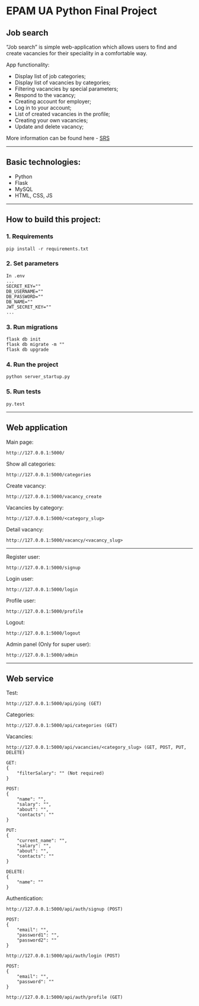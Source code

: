 # EPAM UA Python Final Project

## Job search
“Job search” is simple web-application which allows users to find and create vacancies for their speciality in a comfortable way.


App functionality:
  - Display list of job categories;
  - Display list of vacancies by categories;
  - Filtering vacancies by special parameters;
  - Respond to the vacancy;
  - Creating account for employer;
  - Log in to your account;
  - List of created vacancies in the profile;
  - Creating your own vacancies;
  - Update and delete vacancy;

More information can be found here - [SRS](https://docs.google.com/document/d/17z8ru0JREH26Fc7nPo_qCPDoeLxHFVaTj_CDVSsdhmw/edit?usp=sharing)

----
## Basic technologies:
  - Python
  - Flask
  - MySQL
  - HTML, CSS, JS

---
## How to build this project:
### 1. Requirements
```
pip install -r requirements.txt
```
### 2. Set parameters 
```
In .env
...
SECRET_KEY=""
DB_USERNAME=""
DB_PASSWORD=""
DB_NAME=""
JWT_SECRET_KEY="" 
...
```
### 3. Run migrations
```
flask db init
flask db migrate -m ""
flask db upgrade
```
### 4. Run the project
```
python server_startup.py
```
### 5. Run tests
```
py.test
```

----
## Web application
Main page:
```
http://127.0.0.1:5000/
```
Show all categories:
```
http://127.0.0.1:5000/categories
```
Create vacancy:
```
http://127.0.0.1:5000/vacancy_create
```
Vacancies by category:
```
http://127.0.0.1:5000/<category_slug>
```
Detail vacancy:
```
http://127.0.0.1:5000/vacancy/<vacancy_slug>
```
----
Register user:
```
http://127.0.0.1:5000/signup
```
Login user:
```
http://127.0.0.1:5000/login
```
Profile user:
```
http://127.0.0.1:5000/profile
```
Logout:
```
http://127.0.0.1:5000/logout
```
Admin panel (Only for super user):
```
http://127.0.0.1:5000/admin
```
----
## Web service
Test:
```
http://127.0.0.1:5000/api/ping (GET)
```
Categories:
```
http://127.0.0.1:5000/api/categories (GET)
```
Vacancies:
```
http://127.0.0.1:5000/api/vacancies/<category_slug> (GET, POST, PUT, DELETE)

GET: 
{
    "filterSalary": "" (Not required)
}

POST:
{
    "name": "",
    "salary": "",
    "about": "",
    "contacts": ""
}

PUT: 
{
    "current_name": "",
    "salary": "",
    "about": "",
    "contacts": ""
}

DELETE:
{
    "name": ""
}
```
Authentication:
```
http://127.0.0.1:5000/api/auth/signup (POST)

POST: 
{
    "email": "",
    "password1": "",
    "password2": ""
}

http://127.0.0.1:5000/api/auth/login (POST)

POST:
{
    "email": "",
    "password": ""
}

http://127.0.0.1:5000/api/auth/profile (GET)
```
